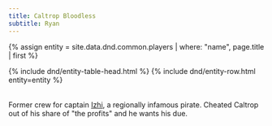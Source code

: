 ```yaml
---
title: Caltrop Bloodless
subtitle: Ryan
---
```


{% assign entity = site.data.dnd.common.players | where: "name", page.title | first %}
<table>
  {% include dnd/entity-table-head.html %}
  {% include dnd/entity-row.html entity=entity %}
</table>

Former crew for captain [Izhi](../npcs/Izhi.md), a regionally infamous pirate.  Cheated Caltrop out of his share of "the profits" and he wants his due.

